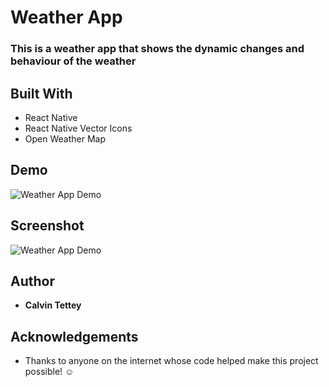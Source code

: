 # Weather App

### This is a weather app that shows the dynamic changes and behaviour of the weather

## Built With
* React Native
* React Native Vector Icons
* Open Weather Map


## Demo

![Weather App Demo](https://user-images.githubusercontent.com/63000172/102398786-a3968000-3fd7-11eb-8409-b5161f1ecc18.gif)

## Screenshot 

![Weather App Demo](https://user-images.githubusercontent.com/63000172/102395738-734ce280-3fd3-11eb-9e4e-27a3de0e1aec.jpg)


## Author

* **Calvin Tettey**

## Acknowledgements

* Thanks to anyone on the internet whose code helped make this project possible! ☺
